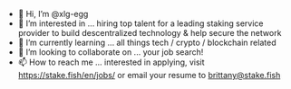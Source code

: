 - 👋 Hi, I’m @xlg-egg
- 👀 I’m interested in ... hiring top talent for a leading staking service provider to build descentralized technology & help secure the network
- 🌱 I’m currently learning ... all things tech / crypto / blockchain related
- 💞️ I’m looking to collaborate on ... your job search! 
- 📫 How to reach me ... interested in applying, visit https://stake.fish/en/jobs/ or email your resume to brittany@stake.fish

<!---
xlg-egg/xlg-egg is a ✨ special ✨ repository because its `README.md` (this file) appears on your GitHub profile.
You can click the Preview link to take a look at your changes.
--->
